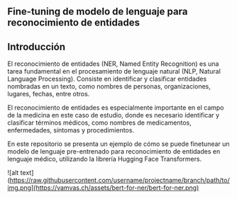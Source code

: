## Fine-tuning de modelo de lenguaje para reconocimiento de entidades

## Introducción

El reconocimiento de entidades (NER, Named Entity Recognition) es una tarea fundamental en el procesamiento de lenguaje natural (NLP, Natural Language Processing). Consiste en identificar y clasificar entidades nombradas en un texto, como nombres de personas, organizaciones, lugares, fechas, entre otros.

El reconocimiento de entidades es especialmente importante en el campo de la medicina en este caso de estudio, donde es necesario identificar y clasificar términos médicos, como nombres de medicamentos, enfermedades, síntomas y procedimientos.

En este repositorio se presenta un ejemplo de cómo se puede finetunear un modelo de lenguaje pre-entrenado para reconocimiento de entidades en lenguaje médico, utilizando la librería Hugging Face Transformers.

![alt text](https://raw.githubusercontent.com/username/projectname/branch/path/to/img.png](https://vamvas.ch/assets/bert-for-ner/bert-for-ner.png)



